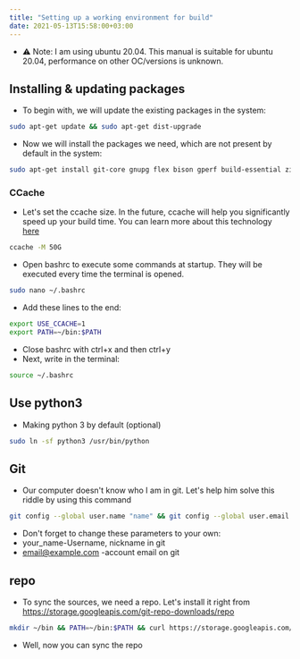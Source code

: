 ```yaml
---
title: "Setting up a working environment for build"
date: 2021-05-13T15:58:00+03:00
---
```

- ⚠️ Note: I am using ubuntu 20.04. This manual is suitable for ubuntu 20.04, performance on other OC/versions is unknown.

## Installing & updating packages
- To begin with, we will update the existing packages in the system:
```bash
sudo apt-get update && sudo apt-get dist-upgrade
```
- Now we will install the packages we need, which are not present by default in the system:
```bash
sudo apt-get install git-core gnupg flex bison gperf build-essential zip curl zlib1g-dev gcc-multilib g++-multilib libc6-dev-i386 lib32ncurses5-dev x11proto-core-dev libx11-dev lib32z-dev libgl1-mesa-dev libxml2-utils xsltproc unzip bc ccache git imagemagick lib32readline-dev lib32z1-dev liblz4-tool pngquant libncurses5 libncurses5-dev libsdl1.2-dev libssl-dev libxml2 lzop pngcrush rsync schedtool squashfs-tools openjdk-8-jdk p7zip-full meld brotli qt5-qmake android-tools-adb android-tools-fastboot python3-networkx python3-pip texinfo maven swapspace m4
```

### CCache
- Let's set the ccache size. In the future, ccache will help you significantly speed up your build time. You can learn more about this technology [here](https://en.wikipedia.org/wiki/Cache_(computing))
```bash
ccache -M 50G
```
- Open bashrc to execute some commands at startup. They will be executed every time the terminal is opened.
```bash
sudo nano ~/.bashrc
```
- Add these lines to the end:
```bash
export USE_CCACHE=1
export PATH=~/bin:$PATH
```
- Close bashrc with ctrl+x and then ctrl+y
- Next, write in the terminal:
```bash
source ~/.bashrc
```

## Use python3
- Making python 3 by default (optional)
```bash
sudo ln -sf python3 /usr/bin/python
```

## Git
- Our computer doesn't know who I am in git. Let's help him solve this riddle by using this command
```bash
git config --global user.name "name" && git config --global user.email email@example.com
```
- Don't forget to change these parameters to your own:
- your_name-Username, nickname in git
- email@example.com -account email on git

## repo
- To sync the sources, we need a repo. Let's install it right from https://storage.googleapis.com/git-repo-downloads/repo
```bash
mkdir ~/bin && PATH=~/bin:$PATH && curl https://storage.googleapis.com/git-repo-downloads/repo > ~/bin/repo && chmod a+x ~/bin/repo
```
- Well, now you can sync the repo
